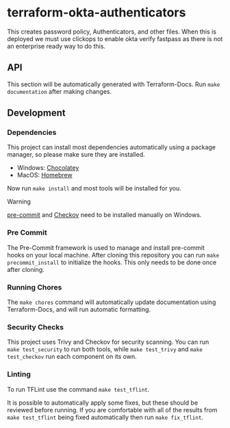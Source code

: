 # terraform-okta-authenticators

This creates password policy, Authenticators, and other files. 
When this is deployed we must use clickops to enable okta verify fastpass as there is not an enterprise ready way to do this. 

## API

<!-- BEGIN_TF_DOCS -->
This section will be automatically generated with Terraform-Docs. Run `make documentation` after making changes.
<!-- END_TF_DOCS -->

## Development

### Dependencies

This project can install most dependencies automatically using a package manager, so please make sure they are installed.

* Windows: [Chocolatey](https://chocolatey.org/)
* MacOS: [Homebrew](https://brew.sh/)

Now run `make install` and most tools will be installed for you.

> [!WARNING]
> [pre-commit](https://pre-commit.com/#install) and [Checkov](https://www.checkov.io/2.Basics/Installing%20Checkov.html) need to be installed manually on Windows.

### Pre Commit

The Pre-Commit framework is used to manage and install pre-commit hooks on your local machine. After cloning this repository you can run `make precommit_install` to initialize the hooks. This only needs to be done once after cloning.

### Running Chores

The `make chores` command will automatically update documentation using Terraform-Docs, and will run automatic formatting.

### Security Checks

This project uses Trivy and Checkov for security scanning. You can run `make test_security` to run both tools, while `make test_trivy` and `make test_checkov` run each component on its own.

### Linting

To run TFLint use the command `make test_tflint`.

It is possible to automatically apply some fixes, but these should be reviewed before running. If you are comfortable with all of the results from `make test_tflint` being fixed automatically then run `make fix_tflint`.

